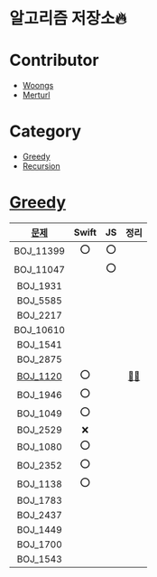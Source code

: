# 알고리즘 저장소🔥

# Contributor

- [Woongs](https://github.com/chelwoong)
- [Merturl](https://github.com/merturl)

# Category

- [Greedy](#greedy)
- [Recursion](./Recursion)


# [Greedy](./Greedy)


|[문제](https://www.acmicpc.net/problem/tag/그리디%20알고리즘)      | Swift|JS|정리|
|:---:    |:---:|:---:|:---:|
|BOJ_11399  | ⭕️ |  ⭕️  |
|BOJ_11047  |  |  ⭕️  |
|BOJ_1931   |  |  |  |
|BOJ_5585   |  |  |  |
|BOJ_2217   |  |  |  |
|BOJ_10610  |  |  |  |
|BOJ_1541   |  |  |  |
|BOJ_2875   |  |  |  |
|[BOJ_1120](https://www.acmicpc.net/problem/1120)   | ⭕️ |  | [🧑‍💻](https://woongsios.tistory.com/123) |
|BOJ_1946   | ⭕️ |  |  |
|BOJ_1049   | ⭕️ |  |  |
|BOJ_2529   | ❌ |  |  |
|BOJ_1080   | ⭕️ |  |  |
|BOJ_2352   | ⭕️ |  |  |
|BOJ_1138   | ⭕️ |  |  |
|BOJ_1783   |  |  |  |
|BOJ_2437   |  |  |  |
|BOJ_1449   |  |  |  |
|BOJ_1700   |  |  |  |
|BOJ_1543   |  |  |  |
